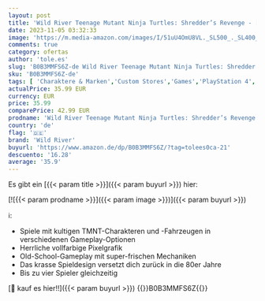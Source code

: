 ```yaml
---
layout: post
title: 'Wild River Teenage Mutant Ninja Turtles: Shredder’s Revenge - [PlayStation 4]'
date: 2023-11-05 03:32:33
image: 'https://m.media-amazon.com/images/I/51uU4OmU8VL._SL500_._SL400_.jpg'
comments: true
category: ofertas
author: 'tole.es'
slug: 'B0B3MMFS6Z-de Wild River Teenage Mutant Ninja Turtles: Shredder’s...'
sku: 'B0B3MMFS6Z-de'
tags: [ 'Charaktere & Marken','Custom Stores','Games','PlayStation 4','Shops','Software & Games für Kinder','Spiele für PlayStation 4','Teenage Mutant Hero Turtles','wild river','🇩🇪', ]
actualPrice: 35.99 EUR
currency: EUR
price: 35.99
comparePrice: 42.99 EUR
prodname: 'Wild River Teenage Mutant Ninja Turtles: Shredder’s Revenge - [PlayStation 4]'
country: 'de'
flag: '🇩🇪'
brand: 'Wild River'
buyurl: 'https://www.amazon.de/dp/B0B3MMFS6Z/?tag=tolees0ca-21'
descuento: '16.28'
average: '35.9'
---
```


Es gibt ein [{{< param title >}}]({{< param buyurl >}}) hier:

[![{{< param prodname >}}]({{< param image >}})]({{< param buyurl >}})

ℹ️:

- Spiele mit kultigen TMNT-Charakteren und -Fahrzeugen in verschiedenen Gameplay-Optionen
- Herrliche vollfarbige Pixelgrafik
- Old-School-Gameplay mit super-frischen Mechaniken
- Das krasse Spieldesign versetzt dich zurück in die 80er Jahre
- Bis zu vier Spieler gleichzeitig

[🛒 kauf es hier!!]({{< param buyurl >}})
{{<world>}}B0B3MMFS6Z{{</world>}}
